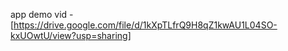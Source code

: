app demo vid - [https://drive.google.com/file/d/1kXpTLfrQ9H8qZ1kwAU1L04SO-kxUOwtU/view?usp=sharing]
